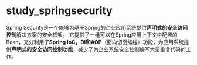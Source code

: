 # study_springsecurity
Spring Security是一个能够为基于Spring的企业应用系统提供**声明式的安全访问控制**解决方案的安全框架。  它提供了一组可以在Spring应用上下文中配置的Bean，充分利用了**Spring IoC，DI和AOP**（面向切面编程）功能，为应用系统提供**声明式的安全访问控制功能**，减少了为企业系统安全控制编写大量重复代码的工作。
